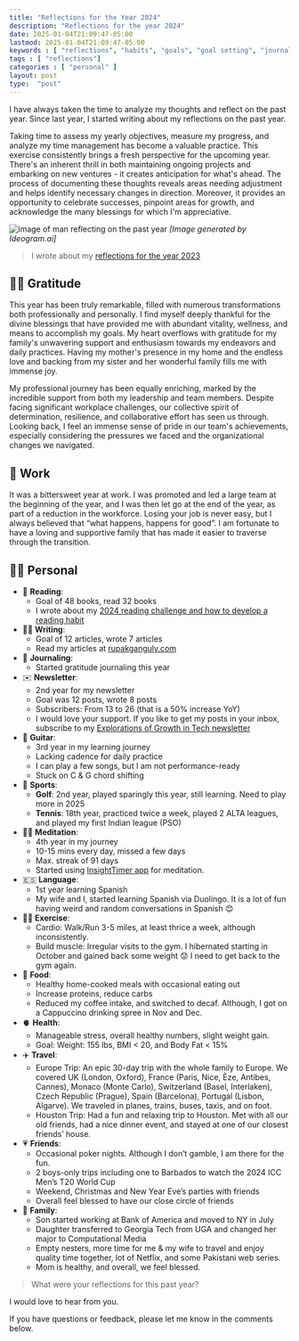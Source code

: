 ```yaml
---
title: "Reflections for the Year 2024"
description: "Reflections for the year 2024"
date: 2025-01-04T21:09:47-05:00
lastmod: 2025-01-04T21:09:47-05:00
keywords : [ "reflections", "habits", "goals", "goal setting", "journaling", "reading", "writing", "travel"]
tags : [ "reflections"]
categories : [ "personal" ]
layout: post
type:  "post"
---
```


I have always taken the time to analyze my thoughts and reflect on the past year. Since last year, I  started writing about my reflections on the past year. 

Taking time to assess my yearly objectives, measure my progress, and analyze my time management has become a valuable practice. This exercise consistently brings a fresh perspective for the upcoming year. There's an inherent thrill in both maintaining ongoing projects and embarking on new ventures - it creates anticipation for what's ahead. The process of documenting these thoughts reveals areas needing adjustment and helps identify necessary changes in direction. Moreover, it provides an opportunity to celebrate successes, pinpoint areas for growth, and acknowledge the many blessings for which I'm appreciative.
<!--more-->

![image of man reflecting on the past year](https://github.com/user-attachments/assets/47054b2c-42cf-485b-9e47-86fa8c432930)
*[Image generated by Ideogram.ai]*

> I wrote about my [reflections for the year 2023](https://rupakganguly.com/posts/reflections-for-the-year-2023/)

## 🙏🏼 Gratitude

This year has been truly remarkable, filled with numerous transformations both professionally and personally. I find myself deeply thankful for the divine blessings that have provided me with abundant vitality, wellness, and means to accomplish my goals. My heart overflows with gratitude for my family's unwavering support and enthusiasm towards my endeavors and daily practices. Having my mother's presence in my home and the endless love and backing from my sister and her wonderful family fills me with immense joy.

My professional journey has been equally enriching, marked by the incredible support from both my leadership and team members. Despite facing significant workplace challenges, our collective spirit of determination, resilience, and collaborative effort has seen us through. Looking back, I feel an immense sense of pride in our team's achievements, especially considering the pressures we faced and the organizational changes we navigated. 

## 💼 Work

It was a bittersweet year at work. I was promoted and led a large team at the beginning of the year, and I was then let go at the end of the year, as part of a reduction in the workforce. Losing your job is never easy, but I always believed that “what happens, happens for good”. I am fortunate to have a loving and supportive family that has made it easier to traverse through the transition.

## 🙋🏼 Personal

- 📖 **Reading**:
    - Goal of 48 books, read 32 books
    - I wrote about my [2024 reading challenge and how to develop a reading habit](https://rupakganguly.com/posts/2024-reading-challenge-building-a-daily-reading-habit-one-book-at-a-time/)
- ✍🏼 **Writing**:
    - Goal of 12 articles, wrote 7 articles
    - Read my articles at [rupakganguly.com](https://rupakganguly.com)
- 📝 **Journaling**:
    - Started gratitude journaling this year
- ✉️ **Newsletter**:
    - 2nd year for my newsletter
    - Goal was 12 posts, wrote 8 posts
    - Subscribers: From 13 to 26 (that is a 50% increase YoY)
    - I would love your support. If you like to get my posts in your inbox, subscribe to my [Explorations of Growth in Tech newsletter](https://rupakganguly.substack.com/)
- 🎸 **Guitar**:
    - 3rd year in my learning journey
    - Lacking cadence for daily practice
    - I can play a few songs, but I am not performance-ready
    - Stuck on C & G chord shifting
- 🎾 **Sports**:
    - **Golf**: 2nd year, played sparingly this year, still learning. Need to play more in 2025
    - **Tennis**: 18th year, practiced twice a week, played 2 ALTA leagues, and played my first Indian league (PSO)
- 🧘🏼 **Meditation**:
    - 4th year in my journey
    - 10-15 mins every day, missed a few days
    - Max. streak of 91 days
    - Started using [InsightTimer app](https://insighttimer.com/) for meditation.
- 🇪🇸 **Language**: 
    - 1st year learning Spanish
    - My wife and I, started learning Spanish via Duolingo. It is a lot of fun having weird and random conversations in Spanish 😊
- 🏋🏼 **Exercise**:
    - Cardio: Walk/Run 3-5 miles, at least thrice a week, although inconsistently.
    - Build muscle: Irregular visits to the gym. I hibernated starting in October and gained back some weight 😟 I need to get back to the gym again.
- 🍱 **Food**:
    - Healthy home-cooked meals with occasional eating out
    - Increase proteins, reduce carbs
    - Reduced my coffee intake, and switched to decaf. Although, I got on a Cappuccino drinking spree in Nov and Dec.
- 🫀 **Health**:
    - Manageable stress, overall healthy numbers, slight weight gain.
    - Goal: Weight: 155 lbs, BMI < 20, and Body Fat < 15%
- ✈️ **Travel**:
    - Europe Trip: An epic 30-day trip with the whole family to Europe. We covered UK (London, Oxford), France (Paris, Nice, Èze, Antibes, Cannes), Monaco (Monte Carlo), Switzerland (Basel, Interlaken), Czech Republic (Prague), Spain (Barcelona), Portugal (Lisbon, Algarve). We traveled in planes, trains, buses, taxis, and on foot.
    - Houston Trip: Had a fun and relaxing trip to Houston. Met with all our old friends, had a nice dinner event, and stayed at one of our closest friends’ house.
- 💗 **Friends**:
    - Occasional poker nights. Although I don’t gamble, I am there for the fun.
    - 2 boys-only trips including one to Barbados to watch the 2024 ICC Men’s T20 World Cup
    - Weekend, Christmas and New Year Eve’s parties with friends
    - Overall feel blessed to have our close circle of friends
- 💝 **Family**:
    - Son started working at Bank of America and moved to NY in July
    - Daughter transferred to Georgia Tech from UGA and changed her major to Computational Media
    - Empty nesters, more time for me & my wife to travel and enjoy quality time together, lot of Netflix, and some Pakistani web series.
    - Mom is healthy, and overall, we feel blessed.

> What were your reflections for this past year?

I would love to hear from you.

If you have questions or feedback, please let me know in the comments below.


